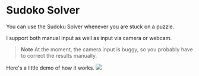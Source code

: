 # Sudoko Solver

You can use the Sudoku Solver whenever you are stuck on a puzzle.

I support both manual input as well as input via camera or webcam.

> **Note**
> At the moment, the camera input is buggy, so you probably have to correct the results manually.


Here's a little demo of how it works.
![](./demo.gif)